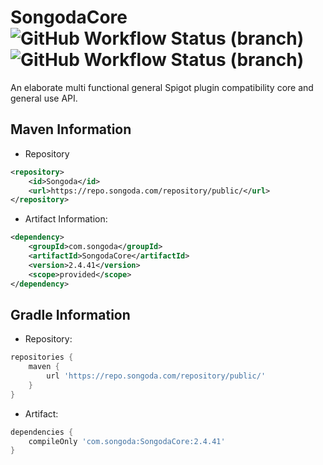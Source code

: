 SongodaCore ![GitHub Workflow Status (branch)](https://img.shields.io/github/workflow/status/Songoda/SongodaCore/Build%20SongodaCore/master) ![GitHub Workflow Status (branch)](https://img.shields.io/discord/293212540723396608)
===========

An elaborate multi functional general Spigot plugin compatibility core and general use API. 

Maven Information
------

* Repository
```xml
<repository>
    <id>Songoda</id>
    <url>https://repo.songoda.com/repository/public/</url>
</repository>
```
 * Artifact Information:
```xml
<dependency>
    <groupId>com.songoda</groupId>
    <artifactId>SongodaCore</artifactId>
    <version>2.4.41</version>
    <scope>provided</scope>
</dependency>
 ```

Gradle Information
------

 * Repository:
```groovy
repositories {
    maven {
        url 'https://repo.songoda.com/repository/public/'
    }
}
```
 * Artifact:
```groovy
dependencies {
    compileOnly 'com.songoda:SongodaCore:2.4.41'
}
```